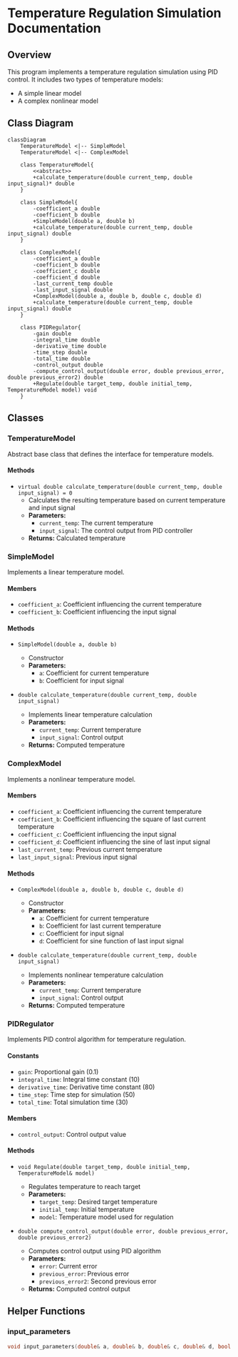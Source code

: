 # Temperature Regulation Simulation Documentation

## Overview
This program implements a temperature regulation simulation using PID control. It includes two types of temperature models:
- A simple linear model
- A complex nonlinear model

## Class Diagram

```mermaid
classDiagram
    TemperatureModel <|-- SimpleModel
    TemperatureModel <|-- ComplexModel

    class TemperatureModel{
        <<abstract>>
        +calculate_temperature(double current_temp, double input_signal)* double
    }
    
    class SimpleModel{
        -coefficient_a double
        -coefficient_b double
        +SimpleModel(double a, double b)
        +calculate_temperature(double current_temp, double input_signal) double
    }
    
    class ComplexModel{
        -coefficient_a double
        -coefficient_b double
        -coefficient_c double
        -coefficient_d double
        -last_current_temp double
        -last_input_signal double
        +ComplexModel(double a, double b, double c, double d)
        +calculate_temperature(double current_temp, double input_signal) double
    }
    
    class PIDRegulator{
        -gain double
        -integral_time double
        -derivative_time double
        -time_step double
        -total_time double
        -control_output double
        -compute_control_output(double error, double previous_error, double previous_error2) double
        +Regulate(double target_temp, double initial_temp, TemperatureModel model) void
    }
```

## Classes

### TemperatureModel
Abstract base class that defines the interface for temperature models.

#### Methods
- `virtual double calculate_temperature(double current_temp, double input_signal) = 0`
  - Calculates the resulting temperature based on current temperature and input signal
  - **Parameters:**
    - `current_temp`: The current temperature
    - `input_signal`: The control output from PID controller
  - **Returns:** Calculated temperature

### SimpleModel
Implements a linear temperature model.

#### Members
- `coefficient_a`: Coefficient influencing the current temperature
- `coefficient_b`: Coefficient influencing the input signal

#### Methods
- `SimpleModel(double a, double b)`
  - Constructor
  - **Parameters:**
    - `a`: Coefficient for current temperature
    - `b`: Coefficient for input signal

- `double calculate_temperature(double current_temp, double input_signal)`
  - Implements linear temperature calculation
  - **Parameters:**
    - `current_temp`: Current temperature
    - `input_signal`: Control output
  - **Returns:** Computed temperature

### ComplexModel
Implements a nonlinear temperature model.

#### Members
- `coefficient_a`: Coefficient influencing the current temperature
- `coefficient_b`: Coefficient influencing the square of last current temperature
- `coefficient_c`: Coefficient influencing the input signal
- `coefficient_d`: Coefficient influencing the sine of last input signal
- `last_current_temp`: Previous current temperature
- `last_input_signal`: Previous input signal

#### Methods
- `ComplexModel(double a, double b, double c, double d)`
  - Constructor
  - **Parameters:**
    - `a`: Coefficient for current temperature
    - `b`: Coefficient for last current temperature
    - `c`: Coefficient for input signal
    - `d`: Coefficient for sine function of last input signal

- `double calculate_temperature(double current_temp, double input_signal)`
  - Implements nonlinear temperature calculation
  - **Parameters:**
    - `current_temp`: Current temperature
    - `input_signal`: Control output
  - **Returns:** Computed temperature

### PIDRegulator
Implements PID control algorithm for temperature regulation.

#### Constants
- `gain`: Proportional gain (0.1)
- `integral_time`: Integral time constant (10)
- `derivative_time`: Derivative time constant (80)
- `time_step`: Time step for simulation (50)
- `total_time`: Total simulation time (30)

#### Members
- `control_output`: Control output value

#### Methods
- `void Regulate(double target_temp, double initial_temp, TemperatureModel& model)`
  - Regulates temperature to reach target
  - **Parameters:**
    - `target_temp`: Desired target temperature
    - `initial_temp`: Initial temperature
    - `model`: Temperature model used for regulation

- `double compute_control_output(double error, double previous_error, double previous_error2)`
  - Computes control output using PID algorithm
  - **Parameters:**
    - `error`: Current error
    - `previous_error`: Previous error
    - `previous_error2`: Second previous error
  - **Returns:** Computed control output

## Helper Functions

### input_parameters
```cpp
void input_parameters(double& a, double& b, double& c, double& d, bool is_complex)
